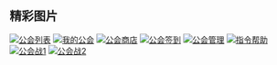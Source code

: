 ## 精彩图片
[![公会列表](https://s4.ax1x.com/2022/01/02/TTKJMR.png)](https://imgtu.com/i/TTKJMR)
[![我的公会](https://s4.ax1x.com/2022/01/02/TTK3RJ.png)](https://imgtu.com/i/TTK3RJ)
[![公会商店](https://s4.ax1x.com/2022/01/02/TTKliF.png)](https://imgtu.com/i/TTKliF)
[![公会签到](https://s4.ax1x.com/2022/01/02/TTK1G4.png)](https://imgtu.com/i/TTK1G4)
[![公会管理](https://s4.ax1x.com/2022/01/02/TTK8z9.png)](https://imgtu.com/i/TTK8z9)
[![指令帮助](https://s4.ax1x.com/2022/01/02/TTKYs1.png)](https://imgtu.com/i/TTKYs1)
[![公会战1](https://s4.ax1x.com/2022/01/02/TTKUZ6.png)](https://imgtu.com/i/TTKUZ6)
[![公会战2](https://s4.ax1x.com/2022/01/02/TTKtqx.png)](https://imgtu.com/i/TTKtqx)